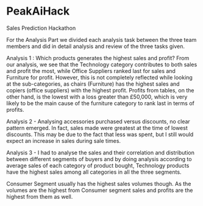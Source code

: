 # PeakAiHack
Sales Prediction Hackathon


For the Analysis Part we divided each analysis task between the three team members and did in detail analysis and review of the three tasks given.

Analysis 1 : Which products generates the highest sales and profit?
From our analysis, we see that the Technology category contributes to both sales and profit the most, while Office Suppliers ranked last for sales and Furniture for profit. However, this is not completely reflected while looking at the sub-categories, as chairs (Furniture) has the highest sales and copiers (office suppliers) with the highest profit. Profits from tables, on the other hand, is the lowest with a loss greater than £50,000, which is very likely to be the main cause of the furniture category to rank last in terms of profits.


Analysis 2 - Analysing accessories purchased versus discounts, no clear pattern emerged. In fact, sales made were greatest at the time of lowest discounts. This may be due to the fact that less was spent, but I still would expect an increase in sales during sale times.

Analysis 3 - I had to analyse the sales and their correlation and distribution between different segments of buyers and by doing analysis according to average sales of each category of product bought, Technology products have the highest sales among all categories in all the three segments. 

Consumer Segment usually has the highest sales volumes though.
As the volumes are the highest from Consumer segment sales and profits are the highest from them as well.
